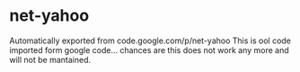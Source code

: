 # net-yahoo
Automatically exported from code.google.com/p/net-yahoo
This is ool code imported form google code... chances are this does not work any more and will not be mantained. 
